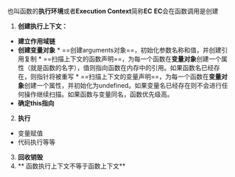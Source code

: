也叫函数的**执行环境**或者**Execution Context**简称**EC**
**EC**会在函数调用是创建
1. **创建执行上下文：**
- **建立作用域链**
- **创建变量对象** 
		* ==创建arguments对象==，初始化参数名称和值，并创建引用复制
		* ==扫描上下文的函数声明==，为每一个函数在**变量对象**创建一个属性（就是函数的名字），值则指向函数在内存中的引用。如果函数名已经存在，则指针将被重写
		* ==扫描上下文的变量声明==，为每一个函数在**变量对象**创建一个属性，并初始化为undefined。如果变量名已经存在则不会进行任何操作继续扫描。如果函数与变量同名，函数优先级高。
- **确定this指向** 

2. **执行**
- 变量赋值
- 代码执行等等
3. **回收销毁**
4. ** 函数执行上下文不等于函数上下文** 